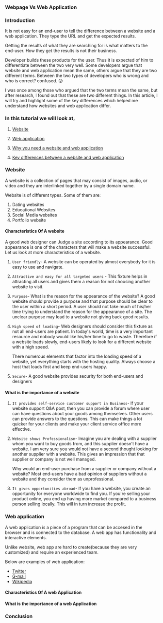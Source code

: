 ### Webpage Vs Web Application
<!-- staff here -->
### Introduction
It is not easy for an end-user to tell the difference between a website and a web application. They type the URL and get the expected results.

Getting the results of what they are searching for is what matters to the end-user. How they get the results is not their business.

Developer builds these products for the user. Thus it is expected of him to differentiate between the two very well. Some developers argue that website and web application mean the same, others argue that they are two different terms. Between the two types of developers who is wrong and who is correct? confused. 😕

I was once among those who argued that the two terms mean the same, but after research, I found out that these are two different things. In this article, I will try and highlight some of the key differences which helped me understand how websites and web application differ.

### In this tutorial we will look at,

1. [Website](#website)

2. [Web application](#web-application)

4. [Why you need a website and web application](#ggg)

5. [Key differences between a website and web application](#ggg)


### Website

A website is a collection of pages that may consist of images, audio, or video and they are interlinked together by a single domain name.

Website is of different types. Some of them are:

1. Dating websites
2. Educational Websites
3. Social Media websites
4. Portfolio website

#### Characteristics Of A website

A good web designer can Judge a site according to its appearance. Good appearance is one of the characters that will make a website successful. Let us look at more characteristics of a website.

1. ``User friendly``- A website can be operated by almost everybody for it is easy to use and navigate.

2. ``Attractive and easy for all targeted users`` - This fixture helps in attracting all users and gives them a reason for not choosing another website to visit.

3. ``Purpose``- What is the reason for the appearance of the website? A good website should provide a purpose and that purpose should be clear to the user within a short period. A user should not take much of his/her time trying to understand the reason for the appearance of a site.
The unclear purpose may lead to a website not giving back good results.

4. ``High speed of loading``- Web designers should consider this fixture as not all end-users are patient. In today's world, time is a very important resource and nobody would like his/her time to go to waste. Therefore if a website loads slowly, end-users likely to look for a different website with a high speed.

     There numerous elements that factor into the loading speed of a website, yet everything starts with the hosting quality. Always choose a host that loads first and keep end-users happy.
     
5. ``Secure``- A good website provides security for both end-users and designers

#### What is the importance of a website

1. ``It provides self-service customer support in Business``- If your website support Q&A post, then you can provide a forum where user can have questions about your goods among themselves. Other users can provide answers to the questions.
This can make things a lot quicker for your clients and make your client service office more effective.

2. ``Website shows Professionalism``- Imagine you are dealing with a supplier whom you want to buy goods from, and this supplier doesn't have a website. I am very sure you would not have a second thought looking for another supplier with a website. This gives an impression that that supplier or company is not well managed.

   Why would an end-user purchase from a supplier or company without a website? Most end-users have a bad opinion of suppliers without a website and they consider them as unprofessional.

3. ``It gives opportunities abroad``- If you have a website, you create an opportunity for everyone worldwide to find you. If you're selling your product online, you end up having more market compared to a business person selling locally. This will in turn increase the profit. 

### Web application

A web application is a piece of a program that can be accesed in the browser and is connected to the database. A web app has functionality and interactive elements.

Unlike website, web app are  hard to create(because they are very customized) and require an experienced team.

Below are examples of web application:

- [Twitter](https://twitter.com/?lang=en)
- [G-mail](gg)
- [Wikipedia](gg)


#### Characteristics Of A web Application

#### What is the importance of a web Application

### Conclusion
